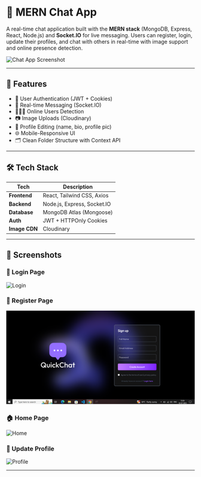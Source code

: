 # 💬 MERN Chat App

A real-time chat application built with the **MERN stack** (MongoDB, Express, React, Node.js) and **Socket.IO** for live messaging. Users can register, login, update their profiles, and chat with others in real-time with image support and online presence detection.

![Chat App Screenshot](https://via.placeholder.com/900x400.png?text=MERN+Chat+App+Preview)

---

## 🚀 Features

- 🔐 User Authentication (JWT + Cookies)
- 💬 Real-time Messaging (Socket.IO)
- 🧑‍🤝‍🧑 Online Users Detection
- 📷 Image Uploads (Cloudinary)
- 👤 Profile Editing (name, bio, profile pic)
- 🌐 Mobile-Responsive UI
- 🗂️ Clean Folder Structure with Context API

---

## 🛠️ Tech Stack

| Tech        | Description                  |
|-------------|------------------------------|
| **Frontend**| React, Tailwind CSS, Axios   |
| **Backend** | Node.js, Express, Socket.IO  |
| **Database**| MongoDB Atlas (Mongoose)     |
| **Auth**    | JWT + HTTPOnly Cookies       |
| **Image CDN** | Cloudinary                |

---

## 📸 Screenshots

### 🔐 Login Page
![Login](client/public/chat-Login.PNG)

### 📝 Register Page
![Register](client/public/Register.PNG)

### 🏠 Home Page
![Home](client/public/chat-Home.PNG)

### 👤 Update Profile
![Profile](client/public/Edit-Profile-update.PNG)

---
